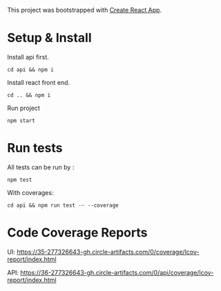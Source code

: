 This project was bootstrapped with [Create React App](https://github.com/facebook/create-react-app).

# Setup & Install

Install api first.

`cd api && npm i`

Install react front end.

`cd .. && npm i`

Run project 

`npm start`

# Run tests

All tests can be run by :

`npm test`

With coverages:

`cd api && npm run test -- --coverage`


# Code Coverage Reports

UI: https://35-277326643-gh.circle-artifacts.com/0/coverage/lcov-report/index.html

API: https://36-277326643-gh.circle-artifacts.com/0/api/coverage/lcov-report/index.html
